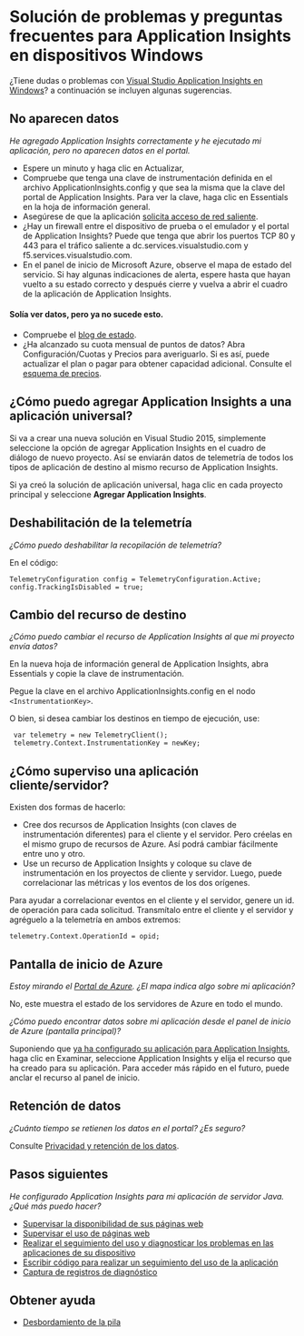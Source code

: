 <properties 
	pageTitle="Solución de problemas de Application Insights en dispositivos Windows" 
	description="Guía de solución de problemas y preguntas y respuestas para Application Insights en dispositivos Windows." 
	services="application-insights" 
    documentationCenter="windows"
	authors="alancameronwills" 
	manager="douge"/>

<tags 
	ms.service="application-insights" 
	ms.workload="tbd" 
	ms.tgt_pltfrm="ibiza" 
	ms.devlang="na" 
	ms.topic="article" 
	ms.date="11/24/2015" 
	ms.author="awills"/>
 
# Solución de problemas y preguntas frecuentes para Application Insights en dispositivos Windows

¿Tiene dudas o problemas con [Visual Studio Application Insights en Windows][windows]? a continuación se incluyen algunas sugerencias.



## No aparecen datos 

*He agregado Application Insights correctamente y he ejecutado mi aplicación, pero no aparecen datos en el portal.*

* Espere un minuto y haga clic en Actualizar,
* Compruebe que tenga una clave de instrumentación definida en el archivo ApplicationInsights.config y que sea la misma que la clave del portal de Application Insights. Para ver la clave, haga clic en Essentials en la hoja de información general.
* Asegúrese de que la aplicación [solicita acceso de red saliente](https://msdn.microsoft.com/library/windows/apps/hh452752.aspx).
* ¿Hay un firewall entre el dispositivo de prueba o el emulador y el portal de Application Insights? Puede que tenga que abrir los puertos TCP 80 y 443 para el tráfico saliente a dc.services.visualstudio.com y f5.services.visualstudio.com.
* En el panel de inicio de Microsoft Azure, observe el mapa de estado del servicio. Si hay algunas indicaciones de alerta, espere hasta que hayan vuelto a su estado correcto y después cierre y vuelva a abrir el cuadro de la aplicación de Application Insights.


#### Solía ver datos, pero ya no sucede esto.

* Compruebe el [blog de estado](http://blogs.msdn.com/b/applicationinsights-status/).
* ¿Ha alcanzado su cuota mensual de puntos de datos? Abra Configuración/Cuotas y Precios para averiguarlo. Si es así, puede actualizar el plan o pagar para obtener capacidad adicional. Consulte el [esquema de precios](https://azure.microsoft.com/pricing/details/application-insights/).


## ¿Cómo puedo agregar Application Insights a una aplicación universal?

Si va a crear una nueva solución en Visual Studio 2015, simplemente seleccione la opción de agregar Application Insights en el cuadro de diálogo de nuevo proyecto. Así se enviarán datos de telemetría de todos los tipos de aplicación de destino al mismo recurso de Application Insights.

Si ya creó la solución de aplicación universal, haga clic en cada proyecto principal y seleccione **Agregar Application Insights**.



## Deshabilitación de la telemetría

*¿Cómo puedo deshabilitar la recopilación de telemetría?*

En el código:

    TelemetryConfiguration config = TelemetryConfiguration.Active;
    config.TrackingIsDisabled = true;

## Cambio del recurso de destino

*¿Cómo puedo cambiar el recurso de Application Insights al que mi proyecto envía datos?*

En la nueva hoja de información general de Application Insights, abra Essentials y copie la clave de instrumentación.

Pegue la clave en el archivo ApplicationInsights.config en el nodo `<InstrumentationKey>`.

O bien, si desea cambiar los destinos en tiempo de ejecución, use:

     var telemetry = new TelemetryClient();
     telemetry.Context.InstrumentationKey = newKey;
    
## ¿Cómo superviso una aplicación cliente/servidor?

Existen dos formas de hacerlo:

* Cree dos recursos de Application Insights (con claves de instrumentación diferentes) para el cliente y el servidor. Pero créelas en el mismo grupo de recursos de Azure. Así podrá cambiar fácilmente entre uno y otro.
* Use un recurso de Application Insights y coloque su clave de instrumentación en los proyectos de cliente y servidor. Luego, puede correlacionar las métricas y los eventos de los dos orígenes.

Para ayudar a correlacionar eventos en el cliente y el servidor, genere un id. de operación para cada solicitud. Transmítalo entre el cliente y el servidor y agréguelo a la telemetría en ambos extremos:

    telemetry.Context.OperationId = opid;


## Pantalla de inicio de Azure

*Estoy mirando el [Portal de Azure](https://portal.azure.com). ¿El mapa indica algo sobre mi aplicación?*

No, este muestra el estado de los servidores de Azure en todo el mundo.

*¿Cómo puedo encontrar datos sobre mi aplicación desde el panel de inicio de Azure (pantalla principal)?*

Suponiendo que [ya ha configurado su aplicación para Application Insights][windows], haga clic en Examinar, seleccione Application Insights y elija el recurso que ha creado para su aplicación. Para acceder más rápido en el futuro, puede anclar el recurso al panel de inicio.

## Retención de datos 

*¿Cuánto tiempo se retienen los datos en el portal? ¿Es seguro?*

Consulte [Privacidad y retención de los datos][data].

## Pasos siguientes

*He configurado Application Insights para mi aplicación de servidor Java. ¿Qué más puedo hacer?*

* [Supervisar la disponibilidad de sus páginas web][availability]
* [Supervisar el uso de páginas web][usage]
* [Realizar el seguimiento del uso y diagnosticar los problemas en las aplicaciones de su dispositivo][platforms]
* [Escribir código para realizar un seguimiento del uso de la aplicación][track]
* [Captura de registros de diagnóstico][javalogs]


## Obtener ayuda

* [Desbordamiento de la pila](http://stackoverflow.com/questions/tagged/ms-application-insights)

<!--Link references-->

[availability]: app-insights-monitor-web-app-availability.md
[data]: app-insights-data-retention-privacy.md
[javalogs]: app-insights-java-trace-logs.md
[platforms]: app-insights-platforms.md
[track]: app-insights-api-custom-events-metrics.md
[universal]: app-insights-windows-get-started.md#universal
[usage]: app-insights-web-track-usage.md
[windows]: app-insights-windows-get-started.md

 

<!---HONumber=AcomDC_0128_2016-->